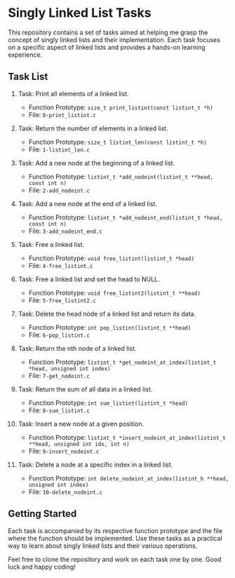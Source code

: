 # Singly Linked List Tasks

This repository contains a set of tasks aimed at helping me grasp 
the concept of singly linked lists and their implementation. Each task focuses on a specific aspect of linked lists and provides a hands-on learning experience.

## Task List

1. Task: Print all elements of a linked list.
   - Function Prototype: `size_t print_listint(const listint_t *h)` 
   - File: `0-print_listint.c`

2. Task: Return the number of elements in a linked list.
   - Function Prototype: `size_t listint_len(const listint_t *h)`
   - File: `1-listint_len.c`

3. Task: Add a new node at the beginning of a linked list.
   - Function Prototype: `listint_t *add_nodeint(listint_t **head, const int n)`
   - File: `2-add_nodeint.c`

4. Task: Add a new node at the end of a linked list.
   - Function Prototype: `listint_t *add_nodeint_end(listint_t *head, const int n)`
   - File: `3-add_nodeint_end.c`

5. Task: Free a linked list.
   - Function Prototype: `void free_listint(listint_t *head)`
   - File: `4-free_listint.c`

6. Task: Free a linked list and set the head to NULL.
   - Function Prototype: `void free_listint2(listint_t **head)`
   - File: `5-free_listint2.c`

7. Task: Delete the head node of a linked list and return its data.
   - Function Prototype: `int pop_listint(listint_t **head)`
   - File: `6-pop_listint.c`

8. Task: Return the nth node of a linked list.
   - Function Prototype: `listint_t *get_nodeint_at_index(listint_t *head, unsigned int index)`
   - File: `7-get_nodeint.c`

9. Task: Return the sum of all data in a linked list.
   - Function Prototype: `int sum_listint(listint_t *head)`
   - File: `8-sum_listint.c`

10. Task: Insert a new node at a given position.
    - Function Prototype: `listint_t *insert_nodeint_at_index(listint_t **head, unsigned int idx, int n)`
    - File: `9-insert_nodeint.c`

11. Task: Delete a node at a specific index in a linked list.
    - Function Prototype: `int delete_nodeint_at_index(listint_h **head, unsigned int index)`
    - File: `10-delete_nodeint.c`

## Getting Started

Each task is accompanied by its respective function prototype and the file where the function should be implemented. Use these tasks as a practical way to learn about singly linked lists and their various operations.

Feel free to clone the repository and work on each task one by one. Good luck and happy coding!

